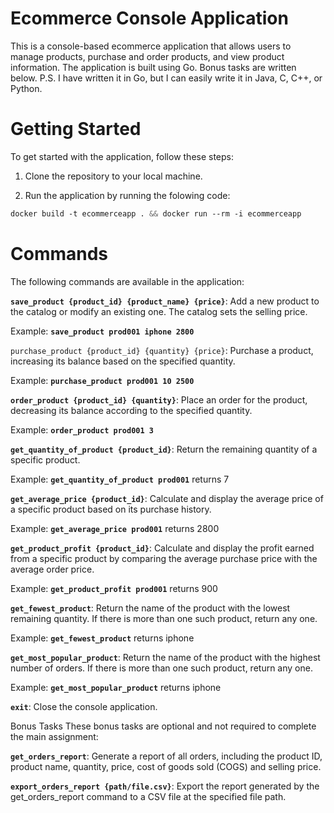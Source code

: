 # Ecommerce Console Application
This is a console-based ecommerce application that allows users to manage products, purchase and order products, and view product information. The application is built using Go.
Bonus tasks are written below.
P.S. I have written it in Go, but I can easily write it in Java, C, C++, or Python.
# Getting Started
To get started with the application, follow these steps:

1) Clone the repository to your local machine.

2) Run the application by running the folowing code:
```css
docker build -t ecommerceapp . && docker run --rm -i ecommerceapp
```
# Commands
The following commands are available in the application:

**`save_product {product_id} {product_name} {price}`**: Add a new product to the catalog or modify an existing one. The catalog sets the selling price.

Example: **`save_product prod001 iphone 2800`**

`purchase_product {product_id} {quantity} {price}`: Purchase a product, increasing its balance based on the specified quantity.

Example: **`purchase_product prod001 10 2500`**

**`order_product {product_id} {quantity}`**: Place an order for the product, decreasing its balance according to the specified quantity.

Example: **`order_product prod001 3`**

**`get_quantity_of_product {product_id}`**: Return the remaining quantity of a specific product.

Example: **`get_quantity_of_product prod001`** returns 7

**`get_average_price {product_id}`**: Calculate and display the average price of a specific product based on its purchase history.

Example: **`get_average_price prod001`** returns 2800

**`get_product_profit {product_id}`**: Calculate and display the profit earned from a specific product by comparing the average purchase price with the average order price.

Example: **`get_product_profit prod001`** returns 900

**`get_fewest_product`**: Return the name of the product with the lowest remaining quantity. If there is more than one such product, return any one.

Example: **`get_fewest_product`** returns iphone

**`get_most_popular_product`**: Return the name of the product with the highest number of orders. If there is more than one such product, return any one.

Example: **`get_most_popular_product`** returns iphone

**`exit`**: Close the console application.

Bonus Tasks
These bonus tasks are optional and not required to complete the main assignment:

**`get_orders_report`**: Generate a report of all orders, including the product ID, product name, quantity, price, cost of goods sold (COGS) and selling price.

**`export_orders_report {path/file.csv}`**: Export the report generated by the get_orders_report command to a CSV file at the specified file path.
